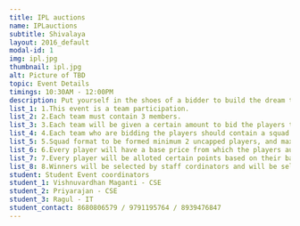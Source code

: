 ```yaml
---
title: IPL auctions
name: IPLauctions
subtitle: Shivalaya
layout: 2016_default
modal-id: 1
img: ipl.jpg
thumbnail: ipl.jpg
alt: Picture of TBD
topic: Event Details
timings: 10:30AM - 12:00PM
description: Put yourself in the shoes of a bidder to build the dream team that you always wanted in these racy hours of nerves, strategy, game theory and gut.If you love cricket,if you have followed IPL and if you can mix common sense with passion into your bidding strategy, this event is a must for you                                                                                  
list_1: 1.This event is a team participation.
list_2: 2.Each team must contain 3 members.                                                                
list_3: 3.Each team will be given a certain amount to bid the players to be auctioned.                                                                        
list_4: 4.Each team who are bidding the players should contain a squad of 11 players.                                                                                
list_5: 5.Squad format to be formed minimum 2 uncapped players, and maximum 4 foreign players.                                                                                                                  
list_6: 6.Every player will have a base price from which the players auction will be started .                                              
list_7: 7.Every player will be alloted certain points based on their base auction price.
list_8: 8.Winners will be selected by staff cordinators and will be selected in the basis of point they've earned by picking the respective players.
student: Student Event coordinators
student_1: Vishnuvardhan Maganti - CSE
student_2: Priyarajan - CSE
student_3: Ragul - IT          
student_contact: 8680806579 / 9791195764 / 8939476847
---
```


